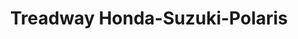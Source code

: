 ---
title: "Treadway Honda-Suzuki-Polaris"
url: /zanesville/treadway-honda-suzuki-polaris/
shop: atv
---